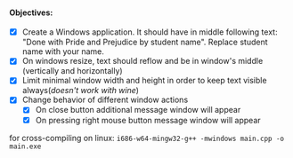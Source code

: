 #### Objectives:

- [x] Create a Windows application. It should have in middle following text: "Done with Pride and Prejudice by student name". Replace student name with your name.
- [x] On windows resize, text should reflow and be in window's middle (vertically and horizontally)
- [x] Limit minimal window width and height in order to keep text visible always(_doesn't work with wine_)
- [x] Change behavior of different window actions
  - [x] On close button additional message window will appear
  - [x] On pressing right mouse button message window will appear

for cross-compiling on linux:
    `i686-w64-mingw32-g++ -mwindows main.cpp -o main.exe`


